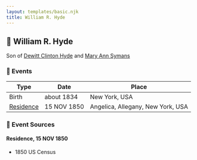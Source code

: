 ```yaml
---
layout: templates/basic.njk
title: William R. Hyde
---
```

## 🔵 William R. Hyde

Son of [Dewitt Clinton Hyde](/people/4/47530864) and [Mary Ann Symans](/people/4/4704808)

### 📆 Events

Type | Date | Place
------ | ------ | ------
Birth | about 1834 | New York, USA
[Residence](#event-4a4ca92f-72f8-42e4-b40e-cee590f56f3f) | 15 NOV 1850 | Angelica, Allegany, New York, USA

### 📰 Event Sources

#### <a id="event-4a4ca92f-72f8-42e4-b40e-cee590f56f3f"></a> Residence, 15 NOV 1850
* 1850 US Census

